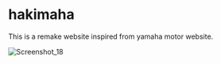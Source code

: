 # hakimaha

This is a remake website inspired from yamaha motor website.

![Screenshot_18](https://github.com/AzizulHakim01/hakimaha/assets/125719410/4f9e0659-0e37-4758-8481-24a3283500ba)
